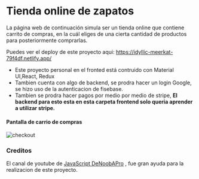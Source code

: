 # Tienda online de zapatos 

La página web de continuación simula ser un tienda online que  contiene  carrito de compras, en la cuál eliges de una cierta cantidad de productos para posteriormente comprarlas.

Puedes ver el deploy de este proyecto aqui:  https://idyllic-meerkat-79f4df.netlify.app/

* Este proyecto personal  en el fronted  está contruido con Material UI,React, Redux
* Tambien cuenta con algo de backend, se prodra hacer un login Google, se hizo uso de la autenticacion de fisebase.
* Tambien se prodra hacer pagos por medio por medio de stripe, **El backend para esto esta en esta carpeta frontend solo queria  aprender a utilizar stripe.**


#### Pantalla de carrio de compras

![checkout](https://i.ibb.co/Zzr76Vj/checkout.png)




### Creditos 

El canal de youtube de [JavaScript DeNoobAPro](https://www.youtube.com/channel/UClmcDeaz6DrSJ85-E3fY3Pg) , fue gran ayuda para la realizacion de este proyecto.



